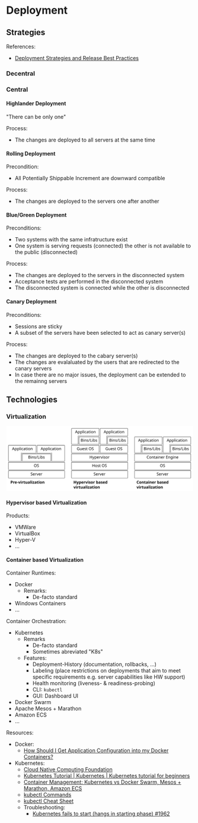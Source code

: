 # Deployment

## Strategies

References:
- [Deployment Strategies and Release Best Practices](http://cgrant.io/article/deployment-strategies/)

### Decentral

### Central

#### Highlander Deployment

"There can be only one"

Process:
- The changes are deployed to all servers at the same time

#### Rolling Deployment

Precondition:
- All Potentially Shippable Increment are downward compatible

Process:
- The changes are deployed to the servers one after another

#### Blue/Green Deployment

Preconditions:
- Two systems with the same infratructure exist
- One system is serving requests (connected) the other is not available to the public (disconnected)

Process:
- The changes are deployed to the servers in the disconnected system
- Acceptance tests are performed in the disconnected system
- The disconnected system is connected while the other is disconnected

#### Canary Deployment

Preconditions:
- Sessions are sticky
- A subset of the servers have been selected to act as canary server(s)

Process:
- The changes are deployed to the cabary server(s)
- The changes are evalaluated by the users that are redirected to the canary servers
- In case there are no major issues, the deployment can be extended to the remainng servers

## Technologies

### Virtualization

![virtualization overview](./media/virtualization.svg)

#### Hypervisor based Virtualization

Products:
- VMWare
- VirtualBox
- Hyper-V
- ...

#### Container based Virtualization

Container Runtimes:
- Docker
  - Remarks:
    - De-facto standard
- Windows Containers
- ...

Container Orchestration:
- Kubernetes
  - Remarks
    - De-facto standard
    - Sometimes abreviated "K8s"
  - Features:
    - Deployment-History (documentation, rollbacks, ...)
    - Labeling (place restrictions on deployments that aim to meet
      specific requirements e.g. server capabilities like HW support)
    - Health monitoring (liveness- & readiness-probing)
    - CLI: `kubectl`
    - GUI: Dashboard UI
- Docker Swarm
- Apache Mesos + Marathon
- Amazon ECS
- ...

Resources:
- Docker:
  - [How Should I Get Application Configuration into my Docker Containers?](https://dantehranian.wordpress.com/2015/03/25/how-should-i-get-application-configuration-into-my-docker-containers/)
- Kubernetes:
  - [Cloud Native Computing Foundation](https://www.cncf.io/)
  - [Kubernetes Tutorial | Kubernetes | Kubernetes tutorial for beginners](https://www.youtube.com/watch?v=gpmerrSpbHg)
  - [Container Management: Kubernetes vs Docker Swarm, Mesos + Marathon, Amazon ECS](https://platform9.com/wp-content/uploads/2018/08/kubernetes-comparison-ebook.pdf)
  - [kubectl Commands](https://kubernetes.io/docs/reference/generated/kubectl/kubectl-commands)
  - [kubectl Cheat Sheet](https://kubernetes.io/docs/reference/kubectl/cheatsheet/)
  - Troubleshooting:
    - [Kubernetes fails to start (hangs in starting phase) #1962](https://github.com/docker/for-win/issues/1962#issuecomment-418152414)